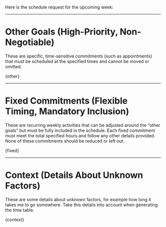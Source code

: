 Here is the schedule request for the upcoming week:

---

# Other Goals (High-Priority, Non-Negotiable)

These are specific, time-sensitive commitments (such as appointments) that must be scheduled at the specified times and cannot be moved or omitted.

{other}


---

# Fixed Commitments (Flexible Timing, Mandatory Inclusion)

These are recurring weekly activities that can be adjusted around the “other goals” but must be fully included in the schedule. Each fixed commitment must meet the total specified hours and follow any other details provided. None of these commitments should be reduced or left out.

{fixed}

---

# Context (Details About Unknown Factors)

These are some details about unknown factors, for example how long it takes me to go somewhere. Take this details into account when generating the time table.

{context}
